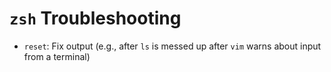 # `zsh` Troubleshooting

- `reset`: Fix output (e.g., after `ls` is messed up after `vim` warns about input from a terminal)
